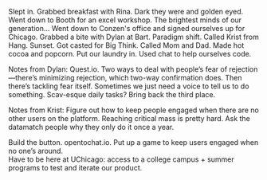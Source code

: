 Slept in. Grabbed breakfast with Rina. Dark they were and golden eyed. Went down to Booth for an excel workshop. The brightest minds of our generation... Went down to Conzen's office and signed ourselves up for Chicago. Grabbed a bite with Dylan at Bart. Paradigm shift. Called Krist from Hang. Sunset. Got casted for Big Think. Called Mom and Dad. Made hot cocoa and popcorn. Put our laundry in. Used chat to help ourselves code.

Notes from Dylan: Quest.io. Two ways to deal with people’s fear of rejection—there’s minimizing rejection, which two-way confirmation does. Then there’s tackling fear itself. Sometimes we just need a voice to tell us to do something. Scav-esque daily tasks? Bring back the third place. 

Notes from Krist: Figure out how to keep people engaged when there are no other users on the platform. Reaching critical mass is pretty hard. Ask the datamatch people why they only do it once a year.

Build the button. opentochat.io. Put up a game to keep users engaged when no one’s around.  
Have to be here at UChicago: access to a college campus \+ summer programs to test and iterate our product.
